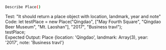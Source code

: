 ```sh
Describe Place()
```
Test: "It should return a place object with location, landmark, year and note"\
Code:
let testPlace = new Place("Qingdao", ["May Fourth Square", "Qingdao Beer Museum", "Mt. Laoshan"], "2017", "Business travl");\
testPlace;\
Expected Output: Place {location: 'Qingdao', landmark: Array(3), year: '2017', note: 'Business travl'}